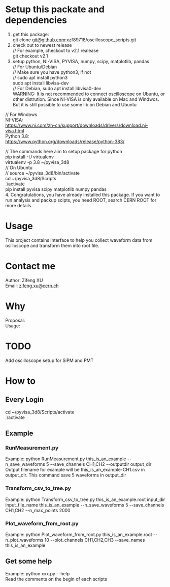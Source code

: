 # Setup this packate and dependencies
1. get this package:  
git clone git@github.com:xzf89718/oscilloscope_scripts.git   
2. check out to newest release  
// For example, checkout to v2.1 realease  
git checkout v2.1  
3. setup python, NI-VISA, PYVISA, numpy, scipy, matplotlib, pandas  
// For Ubuntu/Debian  
// Make sure you have python3, if not  
// sudo apt install python3  
 sudo apt install libvisa-dev   
// For Debian, sudo apt install libvisa0-dev    
WARNING: It is not recommended to connect oscilloscope on Ubuntu, or other distrution. Since NI-VISA is only available on Mac and Windwos. But it is still possible to use some lib on Debian and Ubuntu

// For Windows  
NI-VISA:  
https://www.ni.com/zh-cn/support/downloads/drivers/download.ni-visa.html  
Python 3.8:  
https://www.python.org/downloads/release/python-383/  

// The commands here aim to setup package for python  
pip install -U virtualenv  
virtualenv -p 3.8 ~/pyvisa_3d8  
// On Ubuntu  
// source ~/pyvisa_3d8/bin/activate  
cd ~/pyvisa_3d8/Scripts  
.\activate   
pip install pyvisa scipy matplotlib numpy pandas  
4. Congratulations, you have already installed this package. If you want to run analysis and packup scipts, you need ROOT, search CERN ROOT for more details.    
# Usage
This project contains interface to help you collect waveform data from osilloscope and transform them into root file.
# Contact me
Author: Zifeng XU  
Email: zifeng.xu@cern.ch
# Why
Proposal:     
Usage:   
# TODO
Add oscilloscope setup for SiPM and PMT  
# How to
## Every Login
cd ~/pyvisa_3d8/Scripts/activate    
.\activate  
## Example
### RunMeasurement.py 
Example: python RunMeasurement.py this_is_an_example --n_save_waveforms 5 --save_channels CH1,CH2 --outputdir output_dir    
Output filename for example will be this_is_an_example-CH1.csv in output_dir. This command save 5 waveforms in output_dir  
### Transform_csv_to_tree.py
Example: python Transform_csv_to_tree.py this_is_an_example.root input_dir input_file_name this_is_an_example --n_save_waveforms 5 --save_channels CH1,CH2 --n_max_points 2000  
### Plot_waveform_from_root.py  
Example: python Plot_waveform_from_root.py this_is_an_example.root --n_plot_waveforms 10 --plot_channels CH1,CH2,CH3 --save_names this_is_an_example
## Get some help
Example: python  xxx.py --help  
Read the comments on the begin of each scripts  
